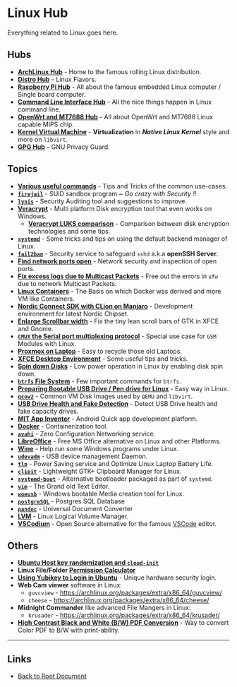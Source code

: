 # Linux Hub

Everything related to Linux goes here.

## Hubs

- **[ArchLinux Hub](./ArchLinux/README.md)** - Home to the famous rolling Linux distribution.
- **[Distro Hub](./Distro/README.md)** - Linux Flavors.
- **[Raspberry Pi Hub](./RPi/README.md)** - All about the famous embedded Linux computer / Single board computer.
- **[Command Line Interface Hub](./cli/README.md)** - All the nice things happen in Linux command line.
- **[OpenWrt and MT7688 Hub](./OpenWrt-MT7688/README.md)** - All about OpenWrt and MT7688 Linux capable MIPS chip.
- **[Kernel Virtual Machine](./KVM/README.md)** - **Virtualization** in ***Native Linux Kernel*** style and more on `libvirt`.
- **[GPG Hub](./GPG/README.md)** - GNU Privacy Guard.

## Topics

- **[Various useful commands](./tips-n-tricks.md)** - Tips and Tricks of the common use-cases.
- **[`firejail`](./firejail.md)** - SUID sandbox program *~ Go crazy with Security !!*
- **[`lynis`](./lynis.md)** - Security Auditing tool and suggestions to improve.
- **[Veracrypt](./veracrypt.md)** - Multi platform Disk encryption tool that even works on Windows.
    - **[Veracrypt LUKS comparison](./veracrypt-luks-compare1.md)** - Comparison between disk encryption technologies and some tips.
- **[`systemd`](./systemd.md)** - Some tricks and tips on using the default backend manager of Linux.
- **[`fail2ban`](./fail2ban.md)** - Security service to safeguard `sshd` a.k.a **openSSH Server**.
- **[Find network ports open](./find-network-port-open.md)** - Network security and inspection of open ports.
- **[Fix excess logs due to Multicast Packets](./ufw-multicast-issue.md)** - Free out the errors in `ufw` due to network Multicast Packets.
- **[Linux Containers](./linux-containers.md)** - The Basis on which Docker was derived and more VM like Containers.
- **[Nordic Connect SDK with CLion on Manjaro](./nordic-connect-clion-linux.md)** - Development environment for latest Nordic Chipset.
- **[Enlarge Scrollbar width](./enlarge-scroll-bar-width.md)** - Fix the tiny lean scroll bars of GTK in XFCE and Gnome.
- **[`CMUX` the Serial port multiplexing protocol](./cmux.md)** - Special use case for `GSM` Modules with Linux.
- **[Proxmox on Laptop](./proxmox-on-laptop.md)** - Easy to recycle those old Laptops.
- **[XFCE Desktop Environment](./xfce4.md)** - Some useful tips and tricks.
- **[Spin down Disks](./spin-down-disks.md)** - Low power operation in Linux by enabling disk spin down.
- **[`btrfs` File System](./btrfs.md)** - Few important commands for `btrfs`.
- **[Preparing Bootable USB Drive / Pen drive for Linux](./ArchLinux/README.md#creating-usb-drive-for-any-archlinux-variant)** - Easy way in Linux.
- **[`qcow2`](./qcow2.md)** - Common VM Disk Images used by `QEMU` and `libvirt`.
- **[USB Drive Health and Fake Detection](./usb-drive-health-and-fake1.md)** - Detect USB Drive health and fake capacity drives.
- **[MIT App Inventer](./mit-app-inventor.md)** - Android Quick app development platform.
- **[Docker](./docker.md)** - Containerization tool.
- **[`avahi`](./avahi.md)** - Zero Configuration Networking service.
- **[LibreOffice](./libreoffice.md)** - Free MS Office alternative on Linux and other Platforms.
- **[Wine](./wine.md)** - Help run some Windows programs under Linux.
- **[`udevadm`](./udevadm.md)** - USB device management Daemon.
- **[`tlp`](./tlp.md)** - Power Saving service and Optimize Linux Laptop Battery Life.
- **[`clipit`](./clipit.md)** - Lightweight GTK+ Clipboard Manager for Linux.
- **[`systemd-boot`](./systemd-boot.md)** - Alternative bootloader packaged as part of `systemd`.
- **[`vim`](./vim.md)** - The Grand old Text Editor.
- **[`woeusb`](./woeusb.md)** - Windows bootable Media creation tool for Linux.
- **[`postgreSQL`](./postgresql.md)** - Postgres SQL Database
- **[`pandoc`](./pandoc.md)** - Universal Document Converter
- **[LVM](./lvm.md)** - Linux Logical Volume Manager.
- **[VSCodium](./vscodium.md)** - Open Source alternative for the famous [VSCode](../Windows/vscode.md) editor.


## Others

- **[Ubuntu Host key randomization and `cloud-init`](./ubuntu-key-random+cloud-init.md)**
- **Linux File/Folder [Permission Calculator](http://permissions-calculator.org/)**
- **[Using Yubikey to Login in Ubuntu](./yubikey-login-ubuntu.md)** - Unique hardware security login.
- **Web Cam viewer** software in Linux:
    - `guvcview` - <https://archlinux.org/packages/extra/x86_64/guvcview/>
    - `cheese` - <https://archlinux.org/packages/extra/x86_64/cheese/>
- **Midnight Commander** like advanced File Mangers in Linux:
    - `krusader` - <https://archlinux.org/packages/extra/x86_64/krusader/>
- **[High Contrast Black and White (B/W) PDF Conversion](./high-contrast-bw-pdf.md)** - Way to convert Color PDF to B/W with print-ability.

----
<!-- Footer Begins Here -->
## Links

- [Back to Root Document](../README.md)
